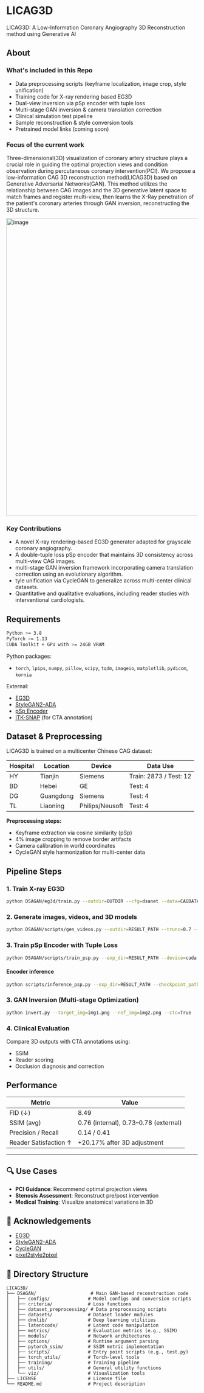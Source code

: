 # LICAG3D
LICAG3D: A Low-Information Coronary Angiography 3D Reconstruction method using Generative AI

## About

### What's included in this Repo
- Data preprocessing scripts (keyframe localization, image crop, style unification)
- Training code for X-ray rendering based EG3D
-	Dual-view inversion via pSp encoder with tuple loss
-	Multi-stage GAN inversion & camera translation correction
-	Clinical simulation test pipeline
-	Sample reconstruction & style conversion tools
-	Pretrained model links (coming soon)

### Focus of the current work
Three-dimensional(3D) visualization of coronary artery structure plays a crucial role in guiding the optimal projection views and condition observation during percutaneous coronary intervention(PCI). We propose a low-information CAG 3D reconstruction method(LICAG3D) based on Generative Adversarial Networks(GAN). This method utilizes the relationship between CAG images and the 3D generative latent space to match frames and register multi-view, then learns the X-Ray penetration of the patient's coronary arteries through GAN inversion, reconstructing the 3D structure.

<img width="783" alt="image" src="https://github.com/user-attachments/assets/f302af12-a7d0-45a3-8e7c-41d79f7b6c1f" />

### Key Contributions
- A novel X-ray rendering-based EG3D generator adapted for grayscale coronary angiography.
- A double-tuple loss pSp encoder that maintains 3D consistency across multi-view CAG images.
- multi-stage GAN inversion framework incorporating camera translation correction using an evolutionary algorithm.
- tyle unification via CycleGAN to generalize across multi-center clinical datasets.
- Quantitative and qualitative evaluations, including reader studies with interventional cardiologists.

## Requirements

```bash
Python >= 3.8  
PyTorch >= 1.13  
CUDA Toolkit + GPU with >= 24GB VRAM  
```
Python packages:

- `torch`, `lpips`, `numpy`, `pillow`, `scipy`, `tqdm`, `imageio`, `matplotlib`, `pydicom`, `kornia`

External:

- [EG3D](https://github.com/NVlabs/eg3d)  
- [StyleGAN2-ADA](https://github.com/NVlabs/stylegan2-ada-pytorch)  
- [pSp Encoder](https://github.com/eladrich/pixel2style2pixel)  
- [ITK-SNAP](http://www.itksnap.org/) (for CTA annotation)  

## Dataset & Preprocessing

LICAG3D is trained on a multicenter Chinese CAG dataset:

| Hospital | Location  | Device          | Data Use               |
| -------- | --------- | --------------- | ---------------------- |
| HY       | Tianjin   | Siemens         | Train: 2873 / Test: 12 |
| BD       | Hebei     | GE              | Test: 4                |
| DG       | Guangdong | Siemens         | Test: 4                |
| TL       | Liaoning  | Philips/Neusoft | Test: 4                |

**Preprocessing steps:**

- Keyframe extraction via cosine similarity (pSp)  
- 4% image cropping to remove border artifacts  
- Camera calibration in world coordinates  
- CycleGAN style harmonization for multi-center data  

##  Pipeline Steps

### 1. Train X-ray EG3D

```bash
python DSAGAN/eg3d/train.py --outdir=OUTDIR --cfg=dsanet --data=CAGDATASET --gpus=2 --batch=2 --neural_rendering_resolution_initial=128 --gamma=5 --aug=ada --neural_rendering_resolution_final=128 --gen_pose_cond=True --gpc_reg_prob=0.8 --snap=1 --metrics=none
```

### 2. Generate images, videos, and 3D models

```bash
python DSAGAN/scripts/gen_videos.py --outdir=RESULT_PATH --trunc=0.7 --seeds=134 --grid=2x2 --network=EG3D_MODEL_PATH --num-keyframes=2 --v_num=3 --v_range=32
```

### 3. Train pSp Encoder with Tuple Loss

```bash
python DSAGAN/scripts/train_psp.py --exp_dir=RESULT_PATH --device=cuda:0 --n_styles=14 --batch_size=1 --test_batch_size=1 --workers=8 --test_workers=8 --val_interval=2500 --save_interval=5000 --checkpoint_path=COUNTINE_TRAIN_MODEL_PATH
```

#### Encoder inference

```bash
python scripts/inference_psp.py --exp_dir=RESULT_PATH --checkpoint_path=ENCODER_MODEL_PATH --data_path=DATA_PATH --test_batch_size=1 --test_workers=4
```

### 3. GAN Inversion (Multi-stage Optimization)

```bash
python invert.py --target_img=img1.png --ref_img=img2.png --ctc=True
```

### 4. Clinical Evaluation

Compare 3D outputs with CTA annotations using:

- SSIM  
- Reader scoring  
- Occlusion diagnosis and correction  

## Performance

| Metric                | Value                                 |
| --------------------- | ------------------------------------- |
| FID (↓)               | 8.49                                  |
| SSIM (avg)            | 0.76 (internal), 0.73–0.78 (external) |
| Precision / Recall    | 0.14 / 0.41                           |
| Reader Satisfaction ↑ | +20.17% after 3D adjustment           |

---

## 🔍 Use Cases

- **PCI Guidance**: Recommend optimal projection views  
- **Stenosis Assessment**: Reconstruct pre/post intervention  
- **Medical Training**: Visualize anatomical variations in 3D  

## 📝 Acknowledgements

- [EG3D](https://github.com/NVlabs/eg3d)  
- [StyleGAN2-ADA](https://github.com/NVlabs/stylegan2-ada-pytorch)  
- [CycleGAN](https://github.com/junyanz/pytorch-CycleGAN-and-pix2pix)  
- [pixel2style2pixel](https://github.com/eladrich/pixel2style2pixel)  

## 📁 Directory Structure

```
LICAG3D/
├── DSAGAN/                    # Main GAN-based reconstruction code
│   ├── configs/              # Model configs and conversion scripts
│   ├── criteria/             # Loss functions
│   ├── dataset_preprocessing/ # Data preprocessing scripts
│   ├── datasets/             # Dataset loader modules
│   ├── dnnlib/               # Deep learning utilities
│   ├── latentcode/           # Latent code manipulation
│   ├── metrics/              # Evaluation metrics (e.g., SSIM)
│   ├── models/               # Network architectures
│   ├── options/              # Runtime argument parsing
│   ├── pytorch_ssim/         # SSIM metric implementation
│   ├── scripts/              # Entry point scripts (e.g., test.py)
│   ├── torch_utils/          # Torch-level tools
│   ├── training/             # Training pipeline
│   ├── utils/                # General utility functions
│   └── viz/                  # Visualization tools
├── LICENSE                   # License file
└── README.md                 # Project description
```

